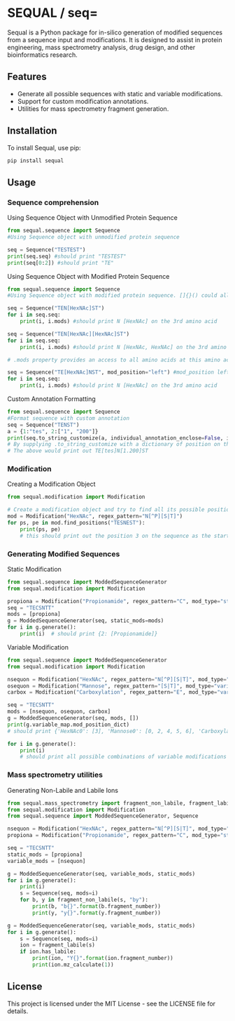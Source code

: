 # SEQUAL / seq=

Sequal is a Python package for in-silico generation of modified sequences from a sequence input and modifications. It is designed to assist in protein engineering, mass spectrometry analysis, drug design, and other bioinformatics research.

## Features

- Generate all possible sequences with static and variable modifications.
- Support for custom modification annotations.
- Utilities for mass spectrometry fragment generation.

## Installation

To install Sequal, use pip:

```sh
pip install sequal
````

## Usage

### Sequence comprehension

Using Sequence Object with Unmodified Protein Sequence

```python
from sequal.sequence import Sequence
#Using Sequence object with unmodified protein sequence

seq = Sequence("TESTEST")
print(seq.seq) #should print "TESTEST"
print(seq[0:2]) #should print "TE"
```

Using Sequence Object with Modified Protein Sequence

```python
from sequal.sequence import Sequence
#Using Sequence object with modified protein sequence. []{}() could all be used as modification annotation. 

seq = Sequence("TEN[HexNAc]ST")
for i in seq.seq:
    print(i, i.mods) #should print N [HexNAc] on the 3rd amino acid

seq = Sequence("TEN[HexNAc][HexNAc]ST")
for i in seq.seq:
    print(i, i.mods) #should print N [HexNAc, HexNAc] on the 3rd amino acid   

# .mods property provides an access to all amino acids at this amino acid

seq = Sequence("TE[HexNAc]NST", mod_position="left") #mod_position left indicate that the modification should be on the left of the amino acid instead of default which is right
for i in seq.seq:
    print(i, i.mods) #should print N [HexNAc] on the 3rd amino acid
```

Custom Annotation Formatting

```python
from sequal.sequence import Sequence
#Format sequence with custom annotation
seq = Sequence("TENST")
a = {1:"tes", 2:["1", "200"]}
print(seq.to_string_customize(a, individual_annotation_enclose=False, individual_annotation_separator="."))
# By supplying .to_string_customize with a dictionary of position on the sequence that you wish to annotate
# The above would print out TE[tes]N[1.200]ST
```

### Modification

Creating a Modification Object

```python
from sequal.modification import Modification

# Create a modification object and try to find all its possible positions using regex
mod = Modification("HexNAc", regex_pattern="N[^P][S|T]")
for ps, pe in mod.find_positions("TESNEST"):
    print(ps, pe)
    # this should print out the position 3 on the sequence as the start of the match and position 6 as the end of the match
```

### Generating Modified Sequences

Static Modification

```python
from sequal.sequence import ModdedSequenceGenerator
from sequal.modification import Modification

propiona = Modification("Propionamide", regex_pattern="C", mod_type="static")
seq = "TECSNTT"
mods = [propiona]
g = ModdedSequenceGenerator(seq, static_mods=mods)
for i in g.generate():
    print(i)  # should print {2: [Propionamide]}
```

Variable Modification

```python
from sequal.sequence import ModdedSequenceGenerator
from sequal.modification import Modification

nsequon = Modification("HexNAc", regex_pattern="N[^P][S|T]", mod_type="variable", labile=True)
osequon = Modification("Mannose", regex_pattern="[S|T]", mod_type="variable", labile=True)
carbox = Modification("Carboxylation", regex_pattern="E", mod_type="variable", labile=True)

seq = "TECSNTT"
mods = [nsequon, osequon, carbox]
g = ModdedSequenceGenerator(seq, mods, [])
print(g.variable_map.mod_position_dict)
# should print {'HexNAc0': [3], 'Mannose0': [0, 2, 4, 5, 6], 'Carboxylation0': [1]}

for i in g.generate():
    print(i)
    # should print all possible combinations of variable modifications
```

### Mass spectrometry utilities

Generating Non-Labile and Labile Ions

```python
from sequal.mass_spectrometry import fragment_non_labile, fragment_labile
from sequal.modification import Modification
from sequal.sequence import ModdedSequenceGenerator, Sequence

nsequon = Modification("HexNAc", regex_pattern="N[^P][S|T]", mod_type="variable", labile=True, labile_number=1, mass=203)
propiona = Modification("Propionamide", regex_pattern="C", mod_type="static", mass=71)

seq = "TECSNTT"
static_mods = [propiona]
variable_mods = [nsequon]

g = ModdedSequenceGenerator(seq, variable_mods, static_mods)
for i in g.generate():
    print(i)
    s = Sequence(seq, mods=i)
    for b, y in fragment_non_labile(s, "by"):
        print(b, "b{}".format(b.fragment_number))
        print(y, "y{}".format(y.fragment_number))

g = ModdedSequenceGenerator(seq, variable_mods, static_mods)
for i in g.generate():
    s = Sequence(seq, mods=i)
    ion = fragment_labile(s)
    if ion.has_labile:
        print(ion, "Y{}".format(ion.fragment_number))
        print(ion.mz_calculate(1))
```

## License

This project is licensed under the MIT License - see the LICENSE file for details.
